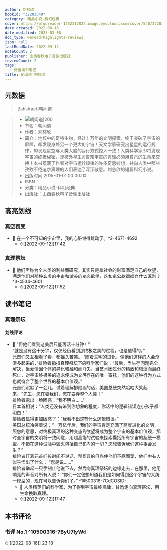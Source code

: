 ```yaml
---
author: 刘慈欣
bookId: "32203540"
category: 精品小说-科幻经典
cover: https://wfqqreader-1252317822.image.myqcloud.com/cover/540/32203540/t7_32203540.jpg
date created: 2022-08-16
date modified: 2023-03-08
doc_type: weread-highlights-reviews
isbn: null
lastReadDate: 2022-09-12
noteCount: 2
publisher: 山西春秋电子音像出版社
reviewCount: 2
tags:
  - 微信读书笔记
title: 朝闻道-刘慈欣
---
```


## 元数据

>[!abstract]朝闻道

> - ![朝闻道|200](https://wfqqreader-1252317822.image.myqcloud.com/cover/540/32203540/t7_32203540.jpg)
> - 书名：朝闻道
> - 作者：刘慈欣
> - 简介：地核中的奇特生物，经过十万年的文明探索，终于突破了宇宙的屏障，却发现身处另一个更大的宇宙！天文学家研究出星星的运行规律，却发现星空与人类大脑的运行方式惊人一致！人类科学家即将发现宇宙的终极秘密，却被外星生命告知宇宙的真理必须用自己的生命来交换！本书蕴藏了作者对宇宙运行规律的许多奇思妙想，并向人类中那些孜孜不倦追求真理的人们表达了深深敬意。刘慈欣的短篇科幻小说。
> - 出版时间 2015-01-01 00:00:00
> - ISBN：
> - 分类：精品小说-科幻经典
> - 出版社：山西春秋电子音像出版社

## 高亮划线

### 真空衰变

- 📌 在一个不可知的宇宙里，我的心脏懒得跳动了。^2-4671-4692
	- ⏱[[2022-09-12]]17:42

### 真理祭坛

- 📌 他们声称为全人类的利益而研究，其实只是拿社会的财富满足自己的欲望，满足他们对那种玄虚的宇宙和谐美的变态欲望，这和拿公款嫖娼有什么区别？^3-4534-4601
	- ⏱[[2022-09-12]]17:52

## 读书笔记

### 真理祭坛

#### 划线评论

- 📌 “但他们看到这美后只能再活十分钟！”  
“就是没有这十分钟，仅仅经历看到那终极之美的过程，也是值得的。”  
元首们又互相看了看，都摇头苦笑。
“随着文明的进化，像他们这样的人会渐渐多起来的，”排险者指指真理祭坛下的科学家们说：“最后，当生存问题完全解决，当爱情因个体的异化和融和而消失，当艺术因过分的精致和晦涩而最终死亡，对宇宙终极美的追求便成为文明存在的唯一寄托，他们的这种行为方式也就符合了整个世界的基本价值观。”  
元首们沉默了一会儿，试着理解排险者的话，美国总统突然哈哈大笑起来，“先生，您在耍我们，您在耍弄整个人类！”  
排险者露出一脸困惑：“我不明白……”  
日本首相说：“人类还没有笨到你想象的程度，你话中的逻辑错误连小孩子都明白！”  
排险者显得更加困惑了：“我看不出这有什么逻辑错误。”  
美国总统冷笑着说：“一万亿年后，我们的宇宙肯定充满了高度进化的文明，照您的意思，对终极真理的这种变态的欲望将成为整个宇宙的基本价值观，那时全宇宙的文明将一致同意，用超高能的试验来探索囊括所有宇宙的超统一模型，不惜在这种试验中毁灭包括自己在内的一切？您想告诉我们这种事会发生？”  
排险者盯着元首们长时间不说话，那怪异的目光使他们不寒而栗，他们中有人似乎悟出了什么：
“您是说……”  
排险者举起一只手制止他说下去，然后向真理祭坛的边缘走去，在那里，他用响亮的声音对所有人说：
“你们一定很想知道我们是如何得到这个宇宙的大统一模型的，现在可以告诉你们了。” ^10500316-7CdCOSIDr
	- 💭 人类精英们的科学家，为了得到宇宙最终规律，甘愿走向真理祭坛，用生命换取真理。
	- ⏱[[2022-09-12]]17:47

## 本书评论

### 书评 No.1 ^10500316-7ByU7lyWd

⏱ [[2022-08-16]] 23:18
